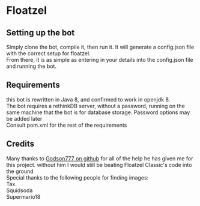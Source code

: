 # Floatzel
## Setting up the bot
Simply clone the bot, compile it, then run it. It will generate a config.json file with the correct setup for floatzel.<br>
From there, it is as simple as entering in your details into the config.json file and running the bot.
## Requirements
this bot is rewritten in Java 8, and confirmed to work in openjdk 8.<br>
The bot requires a rethinkDB server, without a password, running on the same machine that the bot is for database storage. Password options may be added later<br>
Consult pom.xml for the rest of the requirements
## Credits
Many thanks to [Godson777 on github](https://github.com/Godson777) for all of the help he has given me for this project. without him I would still be beating Floatzel Classic's code into the ground<br>
Special thanks to the following people for finding images:<br>
Tax.<br>
Squidsoda<br>
Supermario18
